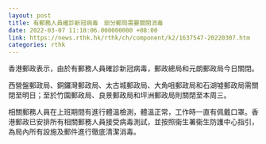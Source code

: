 ```yaml
---
layout: post
title: 有郵務人員確診新冠病毒　部分郵局需要關閉消毒
date: 2022-03-07 11:10:06.000000000 +08:00
link: https://news.rthk.hk/rthk/ch/component/k2/1637547-20220307.htm
categories: rthk
---
```


香港郵政表示，由於有郵務人員確診新冠病毒，郵政總局和元朗郵政局今日關閉。

西營盤郵政局、銅鑼灣郵政局、太古城郵政局、大角咀郵政局和石湖墟郵政局需關閉至明日；至於竹園郵政局、良景郵政局和坪洲郵政局則關閉至本周三。

相關郵務人員在上班期間有進行體溫檢測，體溫正常，工作時一直有佩戴口罩。香港郵政已安排所有相關郵務人員接受病毒測試，並按照衞生署衞生防護中心指引，為局內所有設施及郵件進行徹底清潔消毒。
